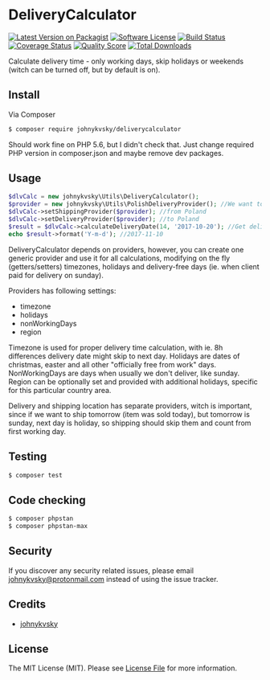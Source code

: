 # DeliveryCalculator

[![Latest Version on Packagist][ico-version]][link-packagist]
[![Software License][ico-license]](LICENSE.md)
[![Build Status][ico-travis]][link-travis]
[![Coverage Status][ico-scrutinizer]][link-scrutinizer]
[![Quality Score][ico-code-quality]][link-code-quality]
[![Total Downloads][ico-downloads]][link-downloads]

Calculate delivery time - only working days, skip holidays or weekends (witch can be turned off, but by default is on).

## Install

Via Composer

``` bash
$ composer require johnykvsky/deliverycalculator
```

Should work fine on PHP 5.6, but I didn't check that. Just change required PHP version in composer.json and maybe remove dev packages.

## Usage

``` php
$dlvCalc = new johnykvsky\Utils\DeliveryCalculator();
$provider = new johnykvsky\Utils\PolishDeliveryProvider(); //We want to ship/deliver in Poland
$dlvCalc->setShippingProvider($provider); //from Poland
$dlvCalc->setDeliveryProvider($provider); //to Poland
$result = $dlvCalc->calculateDeliveryDate(14, '2017-10-20'); //Get delivery date, shipping on 2017-10-20, deliver in 14 working days
echo $result->format('Y-m-d'); //2017-11-10
```

DeliveryCalculator depends on providers, however, you can create one generic provider and use it for all calculations, modifying on the fly (getters/setters) timezones, holidays and delivery-free days (ie. when client paid for delivery on sunday).

Providers has following settings:
- timezone
- holidays
- nonWorkingDays
- region

Timezone is used for proper delivery time calculation, with ie. 8h differences delivery date might skip to next day. Holidays are dates of christmas, easter and all other "officially free from work" days. NonWorkingDays are days when usually we don't deliver, like sunday. Region can be optionally set and provided with additional holidays, specific for this particular country area.

Delivery and shipping location has separate providers, witch is important, since if we want to ship tomorrow (item was sold today), but tomorrow is sunday, next day is holiday, so shipping should skip them and count from first working day.


## Testing

``` bash
$ composer test
```

## Code checking

``` bash
$ composer phpstan
$ composer phpstan-max
```

## Security

If you discover any security related issues, please email johnykvsky@protonmail.com instead of using the issue tracker.

## Credits

- [johnykvsky][link-author]

## License

The MIT License (MIT). Please see [License File](LICENSE.md) for more information.

[ico-version]: https://img.shields.io/packagist/v/johnykvsky/DeliveryCalculator.svg?style=flat-square
[ico-license]: https://img.shields.io/badge/license-MIT-brightgreen.svg?style=flat-square
[ico-travis]: https://img.shields.io/travis/johnykvsky/DeliveryCalculator/master.svg?style=flat-square
[ico-scrutinizer]: https://img.shields.io/scrutinizer/coverage/g/johnykvsky/DeliveryCalculator.svg?style=flat-square
[ico-code-quality]: https://img.shields.io/scrutinizer/g/johnykvsky/DeliveryCalculator.svg?style=flat-square
[ico-downloads]: https://img.shields.io/packagist/dt/johnykvsky/DeliveryCalculator.svg?style=flat-square

[link-packagist]: https://packagist.org/packages/johnykvsky/DeliveryCalculator
[link-travis]: https://travis-ci.org/johnykvsky/DeliveryCalculator
[link-scrutinizer]: https://scrutinizer-ci.com/g/johnykvsky/DeliveryCalculator/code-structure
[link-code-quality]: https://scrutinizer-ci.com/g/johnykvsky/DeliveryCalculator
[link-downloads]: https://packagist.org/packages/johnykvsky/DeliveryCalculator
[link-author]: https://github.com/johnykvsky
